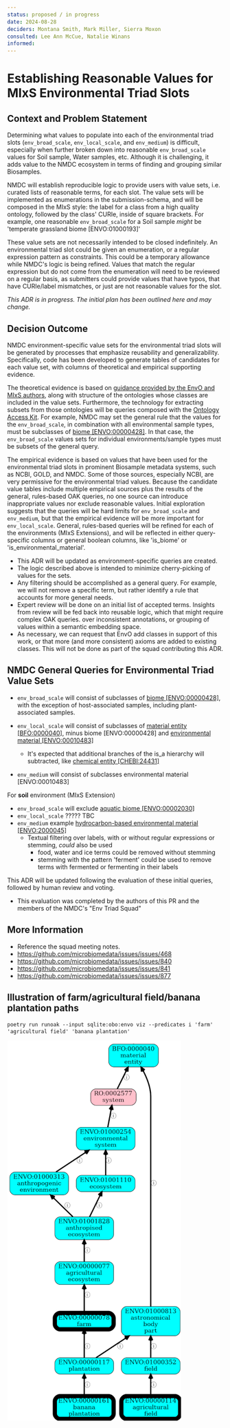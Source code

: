 ```yaml
---
status: proposed / in progress
date: 2024-08-28
deciders: Montana Smith, Mark Miller, Sierra Moxon
consulted: Lee Ann McCue, Natalie Winans
informed: 
---
```


# Establishing Reasonable Values for MIxS Environmental Triad Slots

## Context and Problem Statement

Determining what values to populate into each of the environmental triad slots (`env_broad_scale`, `env_local_scale`,
and `env_medium`) is difficult, especially when further broken down into reasonable `env_broad_scale` values for Soil
sample, Water samples, etc. Although it is challenging, it adds value to the NMDC ecosystem in terms of finding and
grouping similar Biosamples.

NMDC will establish reproducible logic to provide users with value sets, i.e. curated lists of reasonable terms, for
each slot. The value sets will be implemented as enumerations in the submission-schema, and will be composed in the MIxS
style: the label for a class from a high quality ontology, followed by the class' CURIe, inside of square brackets. For
example, one reasonable `env_broad_scale` for a Soil sample _might_ be 'temperate grassland biome [ENVO:01000193]'

These value sets are not necessarily intended to be closed indefinitely. An environmental triad slot could be given an
enumeration, or a regular expression pattern as constraints. This could be a temporary allowance while NMDC's logic is
being refined. Values that match the regular expression but do not come from the enumeration will need to be reviewed on
a regular basis, as submitters could provide values that have typos, that have CURIe/label mismatches, or just are not
reasonable values for the slot.

*This ADR is in progress. The initial plan has been outlined here and may change.*

## Decision Outcome

NMDC environment-specific value sets for the environmental triad slots will be generated by processes that emphasize
reusability and generalizability. Specifically, code has been developed to generate tables of candidates for each value
set, with columns of theoretical and empirical supporting evidence.

The theoretical evidence is based
on [guidance provided by the EnvO and MIxS authors](https://github.com/EnvironmentOntology/envo/wiki/Using-ENVO-with-MIxS),
along with structure of the ontologies whose classes are included in the value sets. Furthermore, the technology for
extracting subsets from those ontologies will be queries composed with
the [Ontology Access Kit](https://github.com/INCATools/ontology-access-kit). For example, NMDC may set the general rule
that the values for the `env_broad_scale`, in combination with all environmental sample types, must be subclasses
of [biome [ENVO:00000428]](https://www.ebi.ac.uk/ols4/ontologies/envo/classes/http%253A%252F%252Fpurl.obolibrary.org%252Fobo%252FENVO_00000428?lang=en).
In that case, the `env_broad_scale` values sets for individual environments/sample types must be subsets of the general
query.

The empirical evidence is based on values that have been used for the environmental triad slots in prominent Biosample
metadata systems, such as NCBI, GOLD, and NMDC. Some of those sources, especially NCBI, are very permissive for the
environmental triad values. Because the candidate value tables include multiple empirical sources plus the results of
the general, rules-based OAK queries, no one source can introduce inappropriate values nor exclude reasonable values.
Initial exploration suggests that the queries will be hard limits for `env_broad_scale` and `env_medium`, but that the
empirical evidence will be more important for `env_local_scale`. General, rules-based queries will be refined for each
of the environments (MIxS Extensions), and will be reflected in either query-specific columns or general boolean
columns, like 'is_biome' or 'is_environmental_material'.

- This ADR will be updated as environment-specific queries are created.
- The logic described above is intended to minimize cherry-picking of values for the sets.
- Any filtering should be accomplished as a general query. For example, we will not remove a specific term, but rather identify a rule that accounts for more general needs.
- Expert review will be done on an initial list of accepted terms. Insights from review will be fed back into reusable logic, which that might require complex OAK queries. over inconsistent annotations, or grouping of values within a semantic embedding space.
- As necessary, we can request that EnvO add classes in support of this work, or that more (and more consistent) axioms
  are added to existing classes. This will not be done as part of the squad contributing this ADR.

## NMDC General Queries for Environmental Triad Value Sets

- `env_broad_scale` will consist of subclasses
  of [biome [ENVO:00000428]](https://www.ebi.ac.uk/ols4/ontologies/envo/classes/http%253A%252F%252Fpurl.obolibrary.org%252Fobo%252FENVO_00000428),
  with the exception of host-associated samples, including plant-associated samples.
- `env_local_scale` will consist of subclasses
  of [material entity [BFO:0000040]](https://www.ebi.ac.uk/ols4/ontologies/envo/classes/http%253A%252F%252Fpurl.obolibrary.org%252Fobo%252FBFO_0000040?lang=en),
  minus biome [ENVO:00000428]
  and [environmental material [ENVO:00010483]](https://www.ebi.ac.uk/ols4/ontologies/envo/classes/http%253A%252F%252Fpurl.obolibrary.org%252Fobo%252FENVO_00010483)
    - It's expected that additional branches of the is_a hierarchy will subtracted,
      like [chemical entity [CHEBI:24431]](https://www.ebi.ac.uk/ols4/ontologies/envo/classes/http%253A%252F%252Fpurl.obolibrary.org%252Fobo%252FCHEBI_24431)
    
 
- `env_medium` will consist of subclasses environmental material [ENVO:00010483]

For **soil** environment (MIxS Extension)

- `env_broad_scale` will
  exclude [aquatic biome [ENVO:00002030]](https://www.ebi.ac.uk/ols4/ontologies/envo/classes/http%253A%252F%252Fpurl.obolibrary.org%252Fobo%252FENVO_00002030)
- `env_local_scale` ????? TBC
- `env_medium`
      example [hydrocarbon-based environmental material [ENVO:2000045]](https://www.ebi.ac.uk/ols4/ontologies/envo/classes/http%253A%252F%252Fpurl.obolibrary.org%252Fobo%252FENVO_2000045?lang=en)
    - Textual filtering over labels, with or without regular expressions or stemming, _could_ also be used
        - food, water and ice terms could be removed without stemming
        - stemming with the pattern 'ferment' could be used to remove terms with fermented or fermenting in their labels

This ADR will be updated following the evaluation of these initial queries, followed by human review and voting.
* This evaluation was completed by the authors of this PR and the members of the NMDC's "Env Triad Squad"

## More Information

* Reference the squad meeting notes.
* https://github.com/microbiomedata/issues/issues/468
* https://github.com/microbiomedata/issues/issues/840
* https://github.com/microbiomedata/issues/issues/841
* https://github.com/microbiomedata/issues/issues/877

## Illustration of farm/agricultural field/banana plantation paths

```shell
poetry run runoak --input sqlite:obo:envo viz --predicates i 'farm' 'agricultural field' 'banana plantation'
```

![farm_field_banana_crop_75pct.png](images/farm_field_banana_crop_75pct.png)